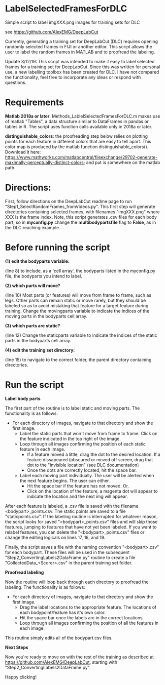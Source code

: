 # LabelSelectedFramesForDLC
Simple script to label imgXXX.png images for training sets for DLC

see https://github.com/AlexEMG/DeepLabCut

Currently, generating a training set for DeepLabCut (DLC) requires opening randomly selected frames in FIJI or another editor. This script allows the user to label the random frames in MATLAB and to proofread the labeling.

Update 3/12/19: This script was intended to make it easy to label selected frames for a training set for DeepLabCut. Since this was written for personal use, a new labelling toolbox has been created for DLC. I have not compared the functionality, feel free to incorporate any ideas or respond with questions.

# Requirements

**Matlab 2018a or later**: Methods_LablelSelectedFramesForDLC.m makes use of matlab "Tables", a data structure similar to DataFrames in pandas or tables in R. The script uses function calls available only in 2018a or later.

**distinguishable_colors**: the proofreading step below relies on plotting points for each feature in different colors that are easy to tell apart. This color map is produced by the matlab function distinguishable_colors(). Download it here: https://www.mathworks.com/matlabcentral/fileexchange/29702-generate-maximally-perceptually-distinct-colors; and put is somewhere on the matlab path.

# Directions:

First, follow directions on the DeepLabCut readme page to run "Step1_SelectRandomFrames_fromVideos.py". This first step will generate directories containing selected frames, with filenames "imgXXX.png" where XXX is the frame index. Note, this script generates .csv files for each body part, so in **myconfig.py** change the **multibodypartsfile** flag to **False**, as in the DLC reaching example.

# Before running the script 

**(1) edit the bodyparts variable:** 

(line 8) to include, as a 'cell array', the bodyparts listed in the myconfig.py file, the bodyparts you intend to label.

**(2) which parts will move?** 

(line 10) Most parts (or features) will move from frame to frame, such as legs. Other parts can remain static or move rarely, but they should be labeled so as to avoid mistaking that feature for a target feature during training. Change the movingparts variable to indicate the indices of the moving parts in the bodyparts cell array.

**(3) which parts are static?** 

(line 12) Change the staticparts variable to indicate the indices of the static parts in the bodyparts cell array.

**(4) edit the training set directory:** 

(line 15) to navigate to the correct folder, the parent directory containing directories.

# Run the script

**Label body parts**

The first part of the routine is to label static and moving parts. The functionality is as follows:

- For each directory of images, navigate to that directory and show the first image.
  - Label the static parts that won't move from frame to frame. Click on the feature indicated in the top right of the image. 
  - Loop through all images confirming the position of each static feature in each image.
    - If a feature moved a little, drag the dot to the desired location. If a feature dissapeared (obscured or moved off screen, drag that dot to the "invisible location" (see DLC documentation)
    - Once the dots are correctly located, hit the space bar.
  - Label each moving part individually. The user will be alerted when the next feature begins. The user can either
    - Hit the space bar if the feature has not moved. Or,
    - Click on the location of the feature, a magenta dot will appear to indicate the location and the next img will appear.
  
After each feature is labeled, a .csv file is saved with the filename \<bodypart\>_points.csv. The static points are saved to a file "staticpoints.csv". If the labeling routine is interrupted for whatever reason, the script looks for saved "\<bodypart\>_points.csv" files and will skip those features, jumping to features that have not yet been labeled. If you want to relabel features, you can delete the "\<bodypart\>_points.csv" files or change the editing logicals on lines 17, 18, and 19.

Finally, the script saves a file with the naming convention "\<bodypart\>.csv" for each bodypart. These files will be used in the subsequent "Step2_ConvertingLabels2DataFrame.py" routine to create a file "CollectedData_\<Scorer\>.csv" in the parent training set folder.

**Proofread labeling**

Now the routine will loop back through each directory to proofread the labeling. The functionality is as follows:

- For each directory of images, navigate to that directory and show the first image.
  - Drag the label locations to the appropriate feature. The locations of each bodypoint/feature has it's own color.
  - Hit the space bar once the labels are in the correct locations.
  - Loop through all images confirming the position of all the features in each image.

This routine simply edits all of the bodypart.csv files.

**Next Steps**

Now you're ready to move on with the rest of the training as described at https://github.com/AlexEMG/DeepLabCut, starting with "Step2_ConvertingLabels2DataFrame.py".

Happy clicking!

